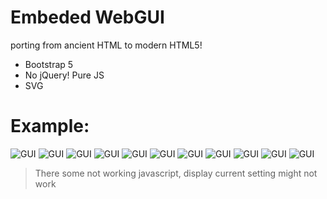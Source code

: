 # Embeded WebGUI
porting from ancient HTML to modern HTML5!

* Bootstrap 5
* No jQuery! Pure JS
* SVG

# Example:
![GUI](../Docs/Images/webgui/1-login.png)
![GUI](../Docs/Images/webgui/2-status.png)
![GUI](../Docs/Images/webgui/3-status-pon.png)
![GUI](../Docs/Images/webgui/4-lan.png)
![GUI](../Docs/Images/webgui/5-vlan.png)
![GUI](../Docs/Images/webgui/6-omci-info.png)
![GUI](../Docs/Images/webgui/7-gpon.png)
![GUI](../Docs/Images/webgui/8-epon.png)
![GUI](../Docs/Images/webgui/9-fwup.png)
![GUI](../Docs/Images/webgui/10-backup-res.png)
![GUI](../Docs/Images/webgui/11-commit-reboot.png)

> There some not working javascript, display current setting might not work
